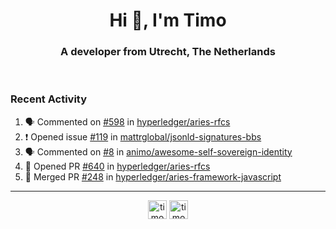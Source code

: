 <h1 align="center">Hi 👋, I'm Timo</h1>
<h3 align="center">A developer from Utrecht, The Netherlands</h3>
<br/>
<!-- https://github.com/rahuldkjain/github-profile-readme-generator --!>

<!--  <p align="left"><img src="https://github-readme-stats.vercel.app/api?username=timoglastra&show_icons=true&count_private=true&" alt="timoglastra" /></p> --!>

<!--
Github language stats
<p align="left"><img src="https://github-readme-stats.vercel.app/api/top-langs/?username=timoglastra&layout=compact" alt="timoglastra" /><p>
-->

<!-- Codestats language stats -->
<!-- <p align="left"><img src="https://codestats-readme.vercel.app/api/top-langs/?username=timoglastra&layout=compact&language_count=12" alt="timoglastra" /><p>    --!>
  
<h3>Recent Activity</h3>

<!--START_SECTION:activity-->
1. 🗣 Commented on [#598](https://github.com/hyperledger/aries-rfcs/issues/598) in [hyperledger/aries-rfcs](https://github.com/hyperledger/aries-rfcs)
2. ❗️ Opened issue [#119](https://github.com/mattrglobal/jsonld-signatures-bbs/issues/119) in [mattrglobal/jsonld-signatures-bbs](https://github.com/mattrglobal/jsonld-signatures-bbs)
3. 🗣 Commented on [#8](https://github.com/animo/awesome-self-sovereign-identity/issues/8) in [animo/awesome-self-sovereign-identity](https://github.com/animo/awesome-self-sovereign-identity)
4. 💪 Opened PR [#640](https://github.com/hyperledger/aries-rfcs/pull/640) in [hyperledger/aries-rfcs](https://github.com/hyperledger/aries-rfcs)
5. 🎉 Merged PR [#248](https://github.com/hyperledger/aries-framework-javascript/pull/248) in [hyperledger/aries-framework-javascript](https://github.com/hyperledger/aries-framework-javascript)
<!--END_SECTION:activity-->

---

<p align="center">
<a href="https://twitter.com/timoglastra" target="blank"><img align="center" src="https://cdn.jsdelivr.net/npm/simple-icons@3.0.1/icons/twitter.svg" alt="timoglastra" height="30" width="30" /></a>
<a href="https://linkedin.com/in/timoglastra" target="blank"><img align="center" src="https://cdn.jsdelivr.net/npm/simple-icons@3.0.1/icons/linkedin.svg" alt="timoglastra" height="30" width="30" /></a>
</p>



